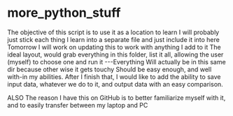 # more_python_stuff
The objective of this script is to use it as a location to learn
   I will probably just stick each thing I learn into a separate file and just include it into here
   Tomorrow I will work on updating this to work with anything I add to it
   The ideal layout, would grab everything in this folder, list it all, allowing the user (myself) to choose one and run it
       ---Everything Will actually be in this same dir because other wise it gets touchy
   Should be easy enough, and well with-in my abilities.
   After I finish that, I would like to add the ability to save input data, whatever we do to it, and output data with an easy comparison.


ALSO
The reason I have this on GitHub is to better familiarize myself with it, and to easily transfer between my laptop and PC